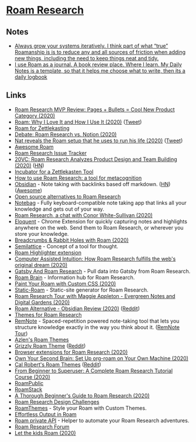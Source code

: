 # [Roam Research](https://roamresearch.com/)

## Notes

- [Always grow your systems iteratively. I think part of what “true” Roamanship is is to reduce any and all sources of friction when adding new things, including the need to keep things neat and tidy.](https://www.reddit.com/r/RoamResearch/comments/ie8la8/how_do_you_deal_with_a_chaotic_database/)
- [I use Roam as a journal. A book review place. Where I learn. My Daily Notes is a template, so that it helps me choose what to write, then its a daily logbook](https://www.reddit.com/r/RoamResearch/comments/igfnkv/roam_workflow/)

## Links

- [Roam Research MVP Review: Pages + Bullets = Cool New Product Category (2020)](https://medium.com/bloated-mvp/roam-research-mvp-review-pages-bullets-cool-new-product-category-28baf5dd0a3)
- [Roam: Why I Love It and How I Use It (2020)](https://www.nateliason.com/blog/roam) ([Tweet](https://twitter.com/patrickc/status/1301380574095929344))
- [Roam for Zettlekasting](https://roamresearch.com/#/v8/help/page/VURQiVZQR)
- [Debate: Roam Research vs. Notion (2020)](https://capiche.com/q/debate-roam-research-vs-notion)
- [Nat reveals the Roam setup that he uses to run his life (2020)](https://superorganizers.substack.com/p/nat-eliason-is-living-in-the-matrix) ([Tweet](https://twitter.com/nbashaw/status/1255554080837005312))
- [Awesome Roam](https://github.com/roam-unofficial/awesome-roam)
- [Roam Research Issue Tracker](https://github.com/Roam-Research/issues)
- [20VC: Roam Research Analyzes Product Design and Team Building (2020)](https://thetwentyminutevc.com/conorwhitesullivan/) ([HN](https://news.ycombinator.com/item?id=23117876))
- [Incubator for a Zettlekasten Tool](https://github.com/krimlabs/z)
- [How to use Roam Research: a tool for metacognition](https://nesslabs.com/roam-research)
- [Obsidian](https://obsidian.md/) - Note taking with backlinks based off markdown. ([HN](https://news.ycombinator.com/item?id=23324598)) ([Awesome](https://github.com/kmaasrud/awesome-obsidian))
- [Open source alternatives to Roam Research](https://www.reddit.com/r/selfhosted/comments/f0z6yd/open_source_alternatives_to_roam_research/)
- [Notebag](https://notebag.app/) - Fully keyboard-compatible note taking app that links all your knowledge and gets out of your way.
- [Roam Research, a chat with Conor White-Sullivan (2020)](https://www.youtube.com/watch?v=kweL6tRfzUY)
- [Eloquent](https://eloquent.works/) - Chrome Extension for quickly capturing notes and highlights anywhere on the web. Send them to Roam Research, or wherever you store your knowledge.
- [Breadcrumbs & Rabbit Holes with Roam (2020)](https://cosmiccomputation.org/journal/2020/05/breadcrumbs-and-rabbit-holes-with-roam-research/)
- [Semilattice](https://www.semilattice.xyz/) - Concept of a tool for thought.
- [Roam Highlighter extension](https://chrome.google.com/webstore/detail/roam-highlighter/hponfflfgcjikmehlcdcnpapicnljkkc)
- [Computer Assisted Intuition: How Roam Research fulfills the web's original dream (2020)](https://capiche.com/e/roam-research-worldwideweb-xanadu)
- [Gatsby And Roam Research](https://github.com/mathieudutour/gatsby-n-roamresearch) - Pull data into Gatsby from Roam Research.
- [Roam Brain](https://www.roambrain.com/) - Information hub for Roam Research.
- [Paint Your Roam with Custom CSS (2020)](https://maggieappleton.com/paintingroam)
- [Static-Roam](https://github.com/TomLisankie/static-roam) - Static-site generator for Roam Research.
- [Roam Research Tour with Maggie Appleton - Evergreen Notes and Digital Gardens (2020)](https://www.youtube.com/watch?v=RXXXHN516qc)
- [Roam Alternative - Obsidian Review (2020)](https://www.youtube.com/watch?v=aK2fOQRNSxc) ([Reddit](https://www.reddit.com/r/RoamResearch/comments/gu923p/roam_alternative_obsidian_review/))
- [Themes for Roam Research](https://twitter.com/Conaw/status/1268426724254945280)
- [RemNote](https://www.remnote.io/homepage) - Spaced-repetition powered note-taking tool that lets you structure knowledge exactly in the way you think about it. ([RemNote Tour](https://www.youtube.com/watch?v=vlm3_57JuMI))
- [Azlen's Roam Themes](https://github.com/azlen/roam-themes)
- [Grizzly Roam Theme](https://github.com/josephhitchcock/roam-themes) ([Reddit](https://www.reddit.com/r/RoamResearch/comments/h082yi/roam_redesign/))
- [Browser extensions for Roam Research (2020)](https://nesslabs.com/browser-extensions-roam-research)
- [Own Your Second Brain: Set Up org-roam on Your Own Machine (2020)](https://www.ianjones.us/2020-05-05-doom-emacs)
- [Cal Robert's Roam Themes](https://github.com/calrobertlee/roam-css-styles) ([Reddit](https://www.reddit.com/r/RoamResearch/comments/hijomu/roam_darkmode/))
- [From Beginner to Superuser: A Complete Roam Research Tutorial Course (2020)](https://www.youtube.com/playlist?list=PLwXSqDdn_CpE934BjXMgmzHnlwXMy41TC)
- [RoamPublic](https://www.roampublic.com/)
- [RoamStack](https://www.roamstack.com/)
- [A Thorough Beginner's Guide to Roam Research (2020)](https://thesweetsetup.com/a-thorough-beginners-guide-to-roam-research/)
- [Roam Research Design Challenges](https://roamresearch.com/#/app/help/page/Aawl35tD9)
- [RoamThemes](https://roamthemes.io/) - Style your Roam with Custom Themes.
- [Effortless Output in Roam](https://www.effortlessoutput.com/)
- [Roam private API](https://github.com/artpi/roam-research-private-api/) - Helper to automate your Roam Research adventures.
- [Roam Research Forum](https://forum.roamresearch.com/latest)
- [Let the kids Roam (2020)](https://www.roambrain.com/let-the-kids-roam/)
